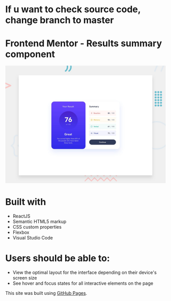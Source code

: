 # If u want to check source code, change branch to master
# Frontend Mentor - Results summary component

![Design preview for the Results summary component coding challenge](./design/desktop-preview.jpg)

# Built with
- ReactJS
- Semantic HTML5 markup
- CSS custom properties
- Flexbox
- Visual Studio Code

# Users should be able to:
- View the optimal layout for the interface depending on their device's screen size
- See hover and focus states for all interactive elements on the page

This site was built using [GitHub Pages](https://avenjd.github.io/Results-summary-component/).
